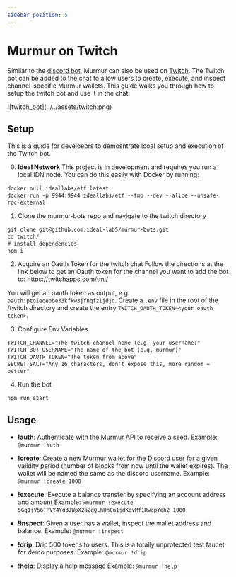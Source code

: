 ```yaml
---
sidebar_position: 5
---
```

# Murmur on Twitch

Similar to the [discord bot](./discord.md), Murmur can also be used on [Twitch](https://www.twitch.tv/). The Twitch bot can be added to the chat to allow users to create, execute, and inspect channel-specific Murmur wallets. This guide walks you through how to setup the twitch bot and use it in the chat.

<div style={{ textAlign: 'center' }}>
![twitch_bot](../../assets/twitch.png)
</div>

## Setup

This is a guide for develoeprs to demosntrate lcoal setup and execution of the Twitch bot.

0. **Ideal Network**
This project is in development and requires you run a local IDN node. You can do this easily with Docker by running:

``` shell
docker pull ideallabs/etf:latest
docker run -p 9944:9944 ideallabs/etf --tmp --dev --alice --unsafe-rpc-external
```

1. Clone the murmur-bots repo and navigate to the twitch directory
``` shell
git clone git@github.com:ideal-lab5/murmur-bots.git
cd twitch/
# install dependencies
npm i
```

2. Acquire an Oauth Token for the twitch chat
Follow the directions at the link below to get an Oauth token for the channel you want to add the bot to: https://twitchapps.com/tmi/

You will get an oauth token as output, e.g. `oauth:ptoieoeobe33kfkw3jfnqfzijdjd`. Create a `.env` file in the root of the /twitch directory and create the entry `TWITCH_OAUTH_TOKEN=<your oauth token>`.

3. Configure Env Variables

```
TWITCH_CHANNEL="The twitch channel name (e.g. your username)"
TWITCH_BOT_USERNAME="The name of the bot (e.g. murmur)"
TWITCH_OAUTH_TOKEN="The token from above"
SECRET_SALT="Any 16 characters, don't expose this, more random = better"
```

4. Run the bot

``` shell
npm run start
```

## Usage

- **!auth**: Authenticate with the Murmur API to receive a seed.
Example: `@murmur !auth`

- **!create**: Create a new Murmur wallet for the Discord user for a given validity period (number of blocks from now until the wallet expires). The wallet will be named the same as the discord username. 
Example: `@murmur !create 1000`

- **!execute**: Execute a balance transfer by specifying an account address and amount
Example: `@murmur !execute 5Gg1jV56TPVY4Yd3JWpX2a2dQLhUhCu1jdKovMf1RwcpYeh2 1000`

- **!inspect**: Given a user has a wallet, inspect the wallet address and balance.
Example: `@murmur !inspect`

- **!drip**: Drip 500 tokens to users. This is a totally unprotected test faucet for demo purposes.
Example: `@murmur !drip`

- **!help**: Display a help message
Example: `@murmur !help`

